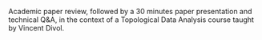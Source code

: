 Academic paper review, followed by a 30 minutes paper presentation and technical Q&A, in the context of a Topological Data Analysis course taught by Vincent Divol.
